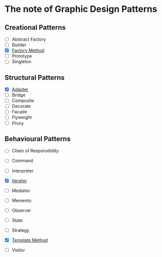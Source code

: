 # The note of Graphic Design Patterns

## Creational Patterns

- [ ] Abstract Factory
- [ ] Builder
- [x] [Factory Method](./src/factoryMethod/)
- [ ] Prototype
- [ ] Singleton

## Structural Patterns

- [x] [Adapter](./src/adapter/)
- [ ] Bridge
- [ ] Composite
- [ ] Decorate
- [ ] Facade
- [ ] Flyweight
- [ ] Proxy

## Behavioural Patterns

- [ ] Chain of Responsibility
- [ ] Command
- [ ] Interpreter
- [x] [Iterator](./src/iterator/)
- [ ] Mediator
- [ ] Memento
- [ ] Observer
- [ ] State
- [ ] Strategy
- [x] [Template Method](./src/templateMethod/)
- [ ] Visitor


